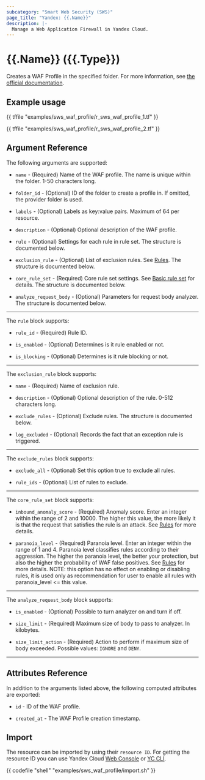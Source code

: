 ```yaml
---
subcategory: "Smart Web Security (SWS)"
page_title: "Yandex: {{.Name}}"
description: |-
  Manage a Web Application Firewall in Yandex Cloud.
---
```


# {{.Name}} ({{.Type}})

Creates a WAF Profile in the specified folder. For more information, see [the official documentation](https://yandex.cloud/docs/smartwebsecurity/quickstart#waf).

## Example usage

{{ tffile "examples/sws_waf_profile/r_sws_waf_profile_1.tf" }}

{{ tffile "examples/sws_waf_profile/r_sws_waf_profile_2.tf" }}

## Argument Reference

The following arguments are supported:

* `name` - (Required) Name of the WAF profile. The name is unique within the folder. 1-50 characters long.

* `folder_id` - (Optional) ID of the folder to create a profile in. If omitted, the provider folder is used.

* `labels` - (Optional) Labels as key:value pairs. Maximum of 64 per resource.

* `description` - (Optional) Optional description of the WAF profile.

* `rule` - (Optional) Settings for each rule in rule set. The structure is documented below.

* `exclusion_rule` - (Optional) List of exclusion rules. See [Rules](https://yandex.cloud/en/docs/smartwebsecurity/concepts/waf#exclusion-rules). The structure is documented below.

* `core_rule_set` - (Required) Core rule set settings. See [Basic rule set](https://yandex.cloud/en/docs/smartwebsecurity/concepts/waf#rules-set) for details. The structure is documented below.

* `analyze_request_body` - (Optional) Parameters for request body analyzer. The structure is documented below.

---

The `rule` block supports:

* `rule_id` - (Required) Rule ID.

* `is_enabled` - (Optional) Determines is it rule enabled or not.

* `is_blocking` - (Optional) Determines is it rule blocking or not.

---

The `exclusion_rule` block supports:

* `name` - (Required) Name of exclusion rule.

* `description` - (Optional) Optional description of the rule. 0-512 characters long.

* `exclude_rules` - (Optional) Exclude rules. The structure is documented below.

* `log_excluded` - (Optional) Records the fact that an exception rule is triggered.

---

The `exclude_rules` block supports:

* `exclude_all` - (Optional) Set this option true to exclude all rules.

* `rule_ids` - (Optional) List of rules to exclude.

---

The `core_rule_set` block supports:

* `inbound_anomaly_score` - (Required) Anomaly score. Enter an integer within the range of 2 and 10000. The higher this value, the more likely it is that the request that satisfies the rule is an attack. See [Rules](https://yandex.cloud/en/docs/smartwebsecurity/concepts/waf#anomaly) for more details.

* `paranoia_level` - (Required) Paranoia level. Enter an integer within the range of 1 and 4. Paranoia level classifies rules according to their aggression. The higher the paranoia level, the better your protection, but also the higher the probability of WAF false positives. See [Rules](https://yandex.cloud/en/docs/smartwebsecurity/concepts/waf#paranoia) for more details. NOTE: this option has no effect on enabling or disabling rules, it is used only as recommendation for user to enable all rules with paranoia_level <= this value.

---

The `analyze_request_body` block supports:

* `is_enabled` - (Optional) Possible to turn analyzer on and turn if off.

* `size_limit` - (Required) Maximum size of body to pass to analyzer. In kilobytes.

* `size_limit_action` - (Required) Action to perform if maximum size of body exceeded. Possible values: `IGNORE` and `DENY`.

---

## Attributes Reference

In addition to the arguments listed above, the following computed attributes are exported:

* `id` - ID of the WAF profile.

* `created_at` - The WAF Profile creation timestamp.


## Import

The resource can be imported by using their `resource ID`. For getting the resource ID you can use Yandex Cloud [Web Console](https://console.yandex.cloud) or [YC CLI](https://yandex.cloud/docs/cli/quickstart).

{{ codefile "shell" "examples/sws_waf_profile/import.sh" }}

